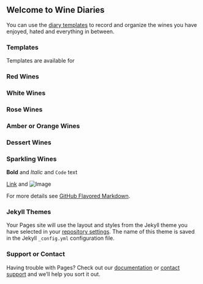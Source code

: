 ## Welcome to Wine Diaries

You can use the [diary templates](https://github.com/sbbrody/website-demo/edit/master/README.md) to record and organize the wines you have enjoyed, hated and everything in between.

### Templates

Templates are available for 

### Red Wines
### White Wines
### Rose Wines
### Amber or Orange Wines
### Dessert Wines
### Sparkling Wines


**Bold** and _Italic_ and `Code` text

[Link](url) and ![Image](src)


For more details see [GitHub Flavored Markdown](https://guides.github.com/features/mastering-markdown/).

### Jekyll Themes

Your Pages site will use the layout and styles from the Jekyll theme you have selected in your [repository settings](https://github.com/sbbrody/website-demo/settings). The name of this theme is saved in the Jekyll `_config.yml` configuration file.

### Support or Contact

Having trouble with Pages? Check out our [documentation](https://help.github.com/categories/github-pages-basics/) or [contact support](https://github.com/contact) and we’ll help you sort it out.
